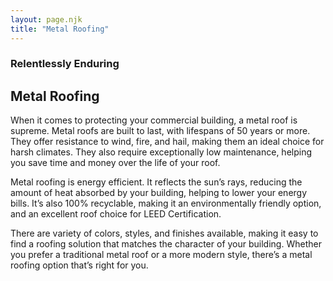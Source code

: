 ```yaml
---
layout: page.njk
title: "Metal Roofing"
---
```


### Relentlessly Enduring
## Metal Roofing

When it comes to protecting your commercial building, a metal roof is supreme. Metal roofs are built to last, with lifespans of 50 years or more. They offer resistance to wind, fire, and hail, making them an ideal choice for harsh climates. They also require exceptionally low maintenance, helping you save time and money over the life of your roof.

Metal roofing is energy efficient. It reflects the sun’s rays, reducing the amount of heat absorbed by your building, helping to lower your energy bills. It’s also 100% recyclable, making it an environmentally friendly option, and an excellent roof choice for LEED Certification.

There are variety of colors, styles, and finishes available, making it easy to find a roofing solution that matches the character of your building. Whether you prefer a traditional metal roof or a more modern style, there’s a metal roofing option that’s right for you.
